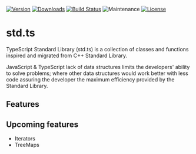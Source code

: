 [![Version](https://img.shields.io/npm/v/std.ts.svg)](https://www.npmjs.com/package/std.ts)
[![Downloads](https://img.shields.io/npm/dm/std.ts.svg)](https://www.npmjs.com/package/std.ts)
[![Build Status](https://img.shields.io/travis/IpiVasquez/std.ts.svg)](https://travis-ci.org/IpiVasquez/std.ts)
![Maintenance](https://img.shields.io/maintenance/yes/2017.svg)
[![License](https://img.shields.io/github/license/IpiVasquez/std.ts.svg)](https://github.com/IpiVasquez/std.ts/blob/master/LICENSE)
# std.ts
TypeScript Standard Library (std.ts) is a collection of classes and functions inspired and migrated from C++ Standard Library.

JavaScript & TypeScript lack of data structures limits the developers' ability to solve problems; where other data structures would work better with less code assuring the developer the maximum efficiency provided by the Standard Library.

## Features


## Upcoming features
* Iterators
* TreeMaps